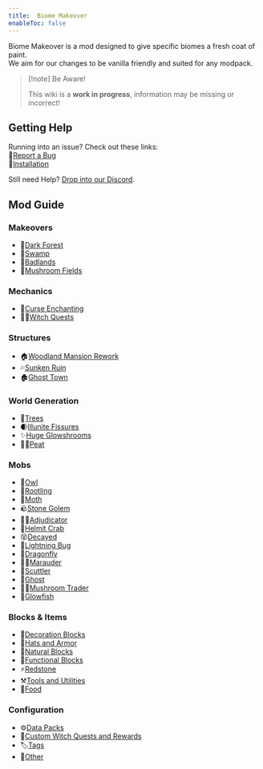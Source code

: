 ```yaml
---
title:  Biome Makeover
enableToc: false
---
```


Biome Makeover is a mod designed to give specific biomes a fresh coat of paint.  
We aim for our changes to be vanilla friendly and suited for any modpack.

> [!note] Be Aware!
>
> This wiki is a **work in progress**, information may be missing or incorrect!

## Getting Help

Running into an issue? Check out these links:  
🐛[Report a Bug](notes/report)  
💽[Installation](notes/installation)  

Still need Help? [Drop into our Discord](https://discord.gg/D5bNnw7). 

## Mod Guide

### Makeovers
- 🌳[Dark Forest](notes/makeover/dark_forest)
- 🐸[Swamp](notes/makeover/swamp)
- 🤠[Badlands](notes/makeover/badlands)
- 🍄[Mushroom Fields](notes/makeover/mushroom_fields)

### Mechanics
- 🔮[Curse Enchanting](notes/mechanic/curse_enchanting)
- 🧙‍♀️[Witch Quests](notes/mechanic/witch_quest)

### Structures
- 🏠[Woodland Mansion Rework](notes/structure/mansion)
- 💦[Sunken Ruin](notes/structure/sunken_ruins)
- 🏚️[Ghost Town](notes/structure/ghost_town)

### World Generation
- 🌴[Trees](notes/generation/trees)
- 🌒[Illunite Fissures](notes/generation/illunite_fissure)
- ✨[Huge Glowshrooms](notes/generation/huge_glowshrooms)
- 🧑‍🌾[Peat](notes/block/peat)

### Mobs
- 🦉[Owl](notes/mob/owl)
- 🥔[Rootling](notes/mob/rootling)
- 🦋[Moth](notes/mob/moth)
- 🪨[Stone Golem](notes/mob/stone_golem)
- 🧙‍♂️[Adjudicator](notes/mob/adjudicator)
- 🦀[Helmit Crab](notes/mob/helmit_crab)
- 😵[Decayed](notes/mob/decayed)
- 🌟[Lightning Bug](notes/mob/lightning_bug)
- 🐉[Dragonfly](notes/mob/dragonfly)
- 🏇🏾[Marauder](notes/mob/marauder)
- 🦎[Scuttler](notes/mob/scuttler)
- 👻[Ghost](notes/mob/ghost)
- 🧟‍♂️[Mushroom Trader](notes/mob/mushroom_trader)
- 🐡[Glowfish](notes/mob/glowfish)

### Blocks & Items
- 🎨[Decoration Blocks](notes/blocks/decoration)
- 🎩[Hats and Armor](notes/items/hats_and_armor)
- 🌲[Natural Blocks](notes/blocks/natural)
- 🔦[Functional Blocks](notes/blocks/functional)
- ⚡[Redstone](notes/blocks/redstone)
- ⚒️[Tools and Utilities](notes/items/tools)
- 🍓[Food](notes/items/food)

### Configuration
- ⚙️[Data Packs](notes/config/datapack)
- 🧹[Custom Witch Quests and Rewards](notes/config/witch_quests)
- 🏷️[Tags](notes/config/tags)
- 🦦[Other](notes/config/other)
